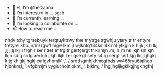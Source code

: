 - 👋 Hi, I’m @berzanna
- 👀 I’m interested in ... sgeb
- 🌱 I’m currently learning ...
- 💞️ I’m looking to collaborate on ...
- 📫 How to reach me ...

<!---
berzanna/berzanna is a ✨ special ✨ repository because its `README.md` (this file) appears on your GitHub profile.
You can click the Preview link to take a look at your changes.
--->
nhdv
tdhy tgrsebjuyk terqtuyktrwy thre tr ytrge
 trgwhju ytery tr tr
  erttyre tretyre
lkhb.,n/m/ rgw'l mgw lkm ;l w;lkntq'l34kn'l4k n'4
yfkglh k h;jh ;k h lkj ;ljlj;lj lkj ;l
frgh r ser r aef ef
frg tr gertgergt tr
klj hljh .m, n.,m
hk lkjh kjh kjh lkjh
sdrg srdg aer
kjh jlkjh lkjh l
er gsergt sety srt
rg sergt sert
kjg lkgjl jhgkj
k;jglkh gkj hgkj
cufigvhbmlk';,'.
/
srdtfygmhjkhmcgfbds
we465ryu6tgihop
hjbnkm;l,;'.
vfgbhnjm
vygiubhojnipkml,;'.
bjklm;,./
lhgljhgljhgklkgjhgkjhgfhj
